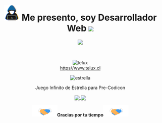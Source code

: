 <h1 align="center"><img src = "https://github.com/0xAbdulKhalid/0xAbdulKhalid/raw/main/assets/mdImages/about_me.gif" width = 50px><b> Me presento, soy Desarrollador Web </b><img src="https://media.giphy.com/media/hvRJCLFzcasrR4ia7z/giphy.gif" width="35"></h1>

<p align="center">
  <img src="https://readme-typing-svg.herokuapp.com?font=Time+New+Roman&color=cyan&size=25&center=true&vCenter=true&width=600&height=100&lines=Aqui+podran+conocer+parte+de+mi+trabajo;Algunos+proyectos+se+encuentran+en+linea;Otros+proyectos+de+cursos+realizados">
</p>
<br>
<div align="center">
  
  ![telux](https://github.com/R-Casapon/R-Casapon/assets/125414141/96214f91-4cca-42e1-b828-3c2875e0ef60)
  <br>
  <a href="https://www.telux.cl/">
    https//www.telux.cl
  </a>
</div>
<div align="center">

  ![estrella](https://github.com/R-Casapon/R-Casapon/assets/125414141/ea8a7fbb-5cb7-4928-a632-43724a2c5118)
  <p>Juego Infinito de Estrella para Pre-Codicon</p>
</div>
<div align="center">
  <a href="https://github.com/R-Casapon/github-readme-stats">
    <img height=200 align="center" src="https://github-readme-stats.vercel.app/api?username=R-Casapon" />
  </a>
  <a href="https://github.com/R-Casapon/convoychat">
    <img height=200 align="center" src="https://github-readme-stats.vercel.app/api/top-langs?username=R-Casapon&layout=compact&langs_count=8&card_width=320" />
  </a>

  <img src="https://github.com/0xAbdulKhalid/0xAbdulKhalid/raw/main/assets/mdImages/handshake.gif" width ="80"><b>Gracias por tu tiempo</b><img src="https://github.com/0xAbdulKhalid/0xAbdulKhalid/raw/main/assets/mdImages/handshake.gif" width ="80">
</div>
